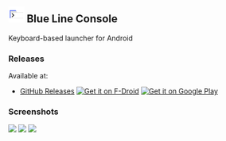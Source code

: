 ## <img src="./fastlane/metadata/android/en-US/images/icon.png" width="32" height="32"> Blue Line Console

Keyboard-based launcher for Android

### Releases
Available at:

- [GitHub Releases](https://github.com/nhirokinet/bluelineconsole/releases/latest)
<a href="https://f-droid.org/en/packages/net.nhiroki.bluelineconsole/"><img src="https://f-droid.org/badge/get-it-on.png" alt="Get it on F-Droid" height="70"></a>
<a href="https://play.google.com/store/apps/details?id=net.nhiroki.bluelineconsole"><img src="https://play.google.com/intl/en_us/badges/static/images/badges/en_badge_web_generic.png" alt="Get it on Google Play" height="70"></a>

### Screenshots
<img src="./fastlane/metadata/android/en-US/images/phoneScreenshots/1.png" width="240"> <img src="./fastlane/metadata/android/en-US/images/phoneScreenshots/2.png" width="240"> <img src="./fastlane/metadata/android/en-US/images/phoneScreenshots/3.png" width="240">
